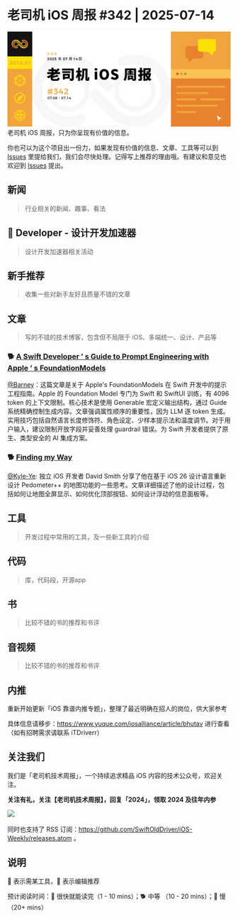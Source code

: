 # 老司机 iOS 周报 #342 | 2025-07-14

![ios-weekly](https://github.com/SwiftOldDriver/iOS-Weekly/blob/master/assets/weekly-header/342.jpg?raw=true)
老司机 iOS 周报，只为你呈现有价值的信息。

你也可以为这个项目出一份力，如果发现有价值的信息、文章、工具等可以到 [Issues](https://github.com/SwiftOldDriver/iOS-Weekly/issues) 里提给我们，我们会尽快处理。记得写上推荐的理由哦。有建议和意见也欢迎到 [Issues](https://github.com/SwiftOldDriver/iOS-Weekly/issues) 提出。

## 新闻

> 行业相关的新闻、趣事、看法

##  Developer - 设计开发加速器

> 设计开发加速器相关活动

## 新手推荐

> 收集一些对新手友好且质量不错的文章

## 文章

> 写的不错的技术博客，包含但不局限于 iOS、多端统一、设计、产品等

### 🐕 [A Swift Developer ’ s Guide to Prompt Engineering with Apple ’ s FoundationModels](https://www.natashatherobot.com/p/swift-prompt-engineering-apples-foundationmodels)

[@Barney](https://github.com/BarneyZhaoooo)：这篇文章是关于 Apple's FoundationModels 在 Swift 开发中的提示工程指南。Apple 的 Foundation Model 专门为 Swift 和 SwiftUI 训练，有 4096 token 的上下文限制。核心技术是使用 Generable 宏定义输出结构，通过 Guide 系统精确控制生成内容。文章强调属性顺序的重要性，因为 LLM 逐 token 生成。实用技巧包括自然语言长度修饰符、角色设定、少样本提示法和温度调节。对于用户输入，建议限制开放字段并妥善处理 guardrail 错误。为 Swift 开发者提供了原生、类型安全的 AI 集成方案。

### 🐕 [Finding my Way](https://david-smith.org/blog/2025/07/02/new-maps/)

[@Kyle-Ye](https://github.com/Kyle-Ye): 独立 iOS 开发者 David Smith 分享了他在基于 iOS 26 设计语言重新设计 Pedometer++ 的地图功能的一些思考。文章详细描述了他的设计过程，包括如何让地图全屏显示、如何优化顶部按钮、如何设计浮动的信息面板等。

## 工具

> 开发过程中常用的工具，及一些新工具的介绍

## 代码

> 库，代码段，开源app

## 书

> 比较不错的书的推荐和书评

## 音视频

> 比较不错的书的推荐和书评

## 内推

重新开始更新「iOS 靠谱内推专题」，整理了最近明确在招人的岗位，供大家参考

具体信息请移步：https://www.yuque.com/iosalliance/article/bhutav 进行查看（如有招聘需求请联系 iTDriverr）

## 关注我们

我们是「老司机技术周报」，一个持续追求精品 iOS 内容的技术公众号，欢迎关注。

**关注有礼，关注【老司机技术周报】，回复「2024」，领取 2024 及往年内参**

![](https://github.com/SwiftOldDriver/iOS-Weekly/blob/master/assets/qrcode_for_wechat.jpg?raw=true)

同时也支持了 RSS 订阅：https://github.com/SwiftOldDriver/iOS-Weekly/releases.atom 。

## 说明

🚧 表示需某工具，🌟 表示编辑推荐

预计阅读时间：🐎 很快就能读完（1 - 10 mins）；🐕 中等 （10 - 20 mins）；🐢 慢（20+ mins）
